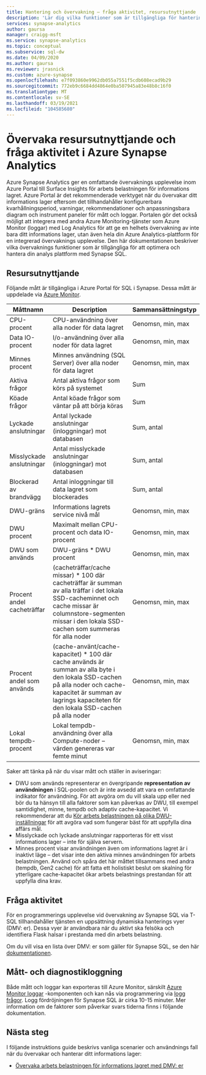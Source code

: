 ```yaml
---
title: Hantering och övervakning – fråga aktivitet, resursutnyttjande
description: 'Lär dig vilka funktioner som är tillgängliga för hantering och övervakning av Azure Synapse Analytics. Använd Azure Portal-och DMV: er (Dynamic Management views) för att förstå frågans aktivitet och resursutnyttjande för ditt informations lager.'
services: synapse-analytics
author: gaursa
manager: craigg-msft
ms.service: synapse-analytics
ms.topic: conceptual
ms.subservice: sql-dw
ms.date: 04/09/2020
ms.author: gaursa
ms.reviewer: jrasnick
ms.custom: azure-synapse
ms.openlocfilehash: e7f093860e9962db055a7551f5cdb608ecad9b29
ms.sourcegitcommit: 772eb9c6684dd4864e0ba507945a83e48b8c16f0
ms.translationtype: MT
ms.contentlocale: sv-SE
ms.lasthandoff: 03/19/2021
ms.locfileid: "104585680"
---
```

# <a name="monitoring-resource-utilization-and-query-activity-in-azure-synapse-analytics"></a>Övervaka resursutnyttjande och fråga aktivitet i Azure Synapse Analytics

Azure Synapse Analytics ger en omfattande övervaknings upplevelse inom Azure Portal till Surface Insights för arbets belastningen för informations lagret. Azure Portal är det rekommenderade verktyget när du övervakar ditt informations lager eftersom det tillhandahåller konfigurerbara kvarhållningsperiod, varningar, rekommendationer och anpassningsbara diagram och instrument paneler för mått och loggar. Portalen gör det också möjligt att integrera med andra Azure Monitoring-tjänster som Azure Monitor (loggar) med Log Analytics för att ge en helhets övervakning av inte bara ditt informations lager, utan även hela din Azure Analytics-plattform för en integrerad övervaknings upplevelse. Den här dokumentationen beskriver vilka övervaknings funktioner som är tillgängliga för att optimera och hantera din analys plattform med Synapse SQL.

## <a name="resource-utilization"></a>Resursutnyttjande

Följande mått är tillgängliga i Azure Portal för SQL i Synapse. Dessa mått är uppdelade via [Azure Monitor](../../azure-monitor/data-platform.md?bc=%2fazure%2fsynapse-analytics%2fsql-data-warehouse%2fbreadcrumb%2ftoc.json&toc=%2fazure%2fsynapse-analytics%2fsql-data-warehouse%2ftoc.json#metrics).

| Måttnamn             | Description                                                  | Sammansättningstyp |
| ----------------------- | ------------------------------------------------------------ | ---------------- |
| CPU-procent          | CPU-användning över alla noder för data lagret      | Genomsn, min, max    |
| Data IO-procent      | I/o-användning över alla noder för data lagret       | Genomsn, min, max    |
| Minnes procent       | Minnes användning (SQL Server) över alla noder för data lagret | Genomsn, min, max   |
| Aktiva frågor          | Antal aktiva frågor som körs på systemet             | Sum              |
| Köade frågor          | Antal köade frågor som väntar på att börja köras          | Sum              |
| Lyckade anslutningar  | Antal lyckade anslutningar (inloggningar) mot databasen | Sum, antal       |
| Misslyckade anslutningar      | Antal misslyckade anslutningar (inloggningar) mot databasen | Sum, antal       |
| Blockerad av brandvägg     | Antal inloggningar till data lagret som blockerades     | Sum, antal       |
| DWU-gräns               | Informations lagrets service nivå mål                | Genomsn, min, max    |
| DWU procent          | Maximalt mellan CPU-procent och data IO-procent        | Genomsn, min, max    |
| DWU som används                | DWU-gräns * DWU procent                                   | Genomsn, min, max    |
| Procent andel cacheträffar    | (cacheträffar/cache missar) * 100 där cacheträffar är summan av alla träffar i det lokala SSD-cacheminnet och cache missar är columnstore-segmenten missar i den lokala SSD-cachen som summeras för alla noder | Genomsn, min, max    |
| Procent andel som används   | (cache-använt/cache-kapacitet) * 100 där cache används är summan av alla byte i den lokala SSD-cachen på alla noder och cache-kapacitet är summan av lagrings kapaciteten för den lokala SSD-cachen på alla noder | Genomsn, min, max    |
| Lokal tempdb-procent | Lokal tempdb-användning över alla Compute-noder – värden genereras var femte minut | Genomsn, min, max    |

Saker att tänka på när du visar mått och ställer in aviseringar:

- DWU som används representerar en övergripande **representation av användningen** i SQL-poolen och är inte avsedd att vara en omfattande indikator för användning. För att avgöra om du vill skala upp eller ned bör du ta hänsyn till alla faktorer som kan påverkas av DWU, till exempel samtidighet, minne, tempdb och adaptiv cache-kapacitet. Vi rekommenderar att du [Kör arbets belastningen på olika DWU-inställningar](sql-data-warehouse-manage-compute-overview.md#finding-the-right-size-of-data-warehouse-units) för att avgöra vad som fungerar bäst för att uppfylla dina affärs mål.
- Misslyckade och lyckade anslutningar rapporteras för ett visst informations lager – inte för själva servern.
- Minnes procent visar användningen även om informations lagret är i inaktivt läge – det visar inte den aktiva minnes användningen för arbets belastningen. Använd och spåra det här måttet tillsammans med andra (tempdb, Gen2 cache) för att fatta ett holistiskt beslut om skalning för ytterligare cache-kapacitet ökar arbets belastnings prestandan för att uppfylla dina krav.

## <a name="query-activity"></a>Fråga aktivitet

För en programmerings upplevelse vid övervakning av Synapse SQL via T-SQL tillhandahåller tjänsten en uppsättning dynamiska hanterings vyer (DMV: er). Dessa vyer är användbara när du aktivt ska felsöka och identifiera Flask halsar i prestanda med din arbets belastning.

Om du vill visa en lista över DMV: er som gäller för Synapse SQL, se den här [dokumentationen](../sql/reference-tsql-system-views.md#dedicated-sql-pool-dynamic-management-views-dmvs). 

## <a name="metrics-and-diagnostics-logging"></a>Mått- och diagnostikloggning 

Både mått och loggar kan exporteras till Azure Monitor, särskilt [Azure Monitor loggar](../../azure-monitor/logs/log-query-overview.md?toc=/azure/synapse-analytics/sql-data-warehouse/toc.json&bc=/azure/synapse-analytics/sql-data-warehouse/breadcrumb/toc.json) -komponenten och kan nås via programmering via [logg frågor](../../azure-monitor/logs/log-analytics-tutorial.md?bc=%2fazure%2fsynapse-analytics%2fsql-data-warehouse%2fbreadcrumb%2ftoc.json&toc=%2fazure%2fsynapse-analytics%2fsql-data-warehouse%2ftoc.json). Logg fördröjningen för Synapse SQL är cirka 10-15 minuter. Mer information om de faktorer som påverkar svars tiderna finns i följande dokumentation.

## <a name="next-steps"></a>Nästa steg

I följande instruktions guide beskrivs vanliga scenarier och användnings fall när du övervakar och hanterar ditt informations lager:

- [Övervaka arbets belastningen för informations lagret med DMV: er](sql-data-warehouse-manage-monitor.md)